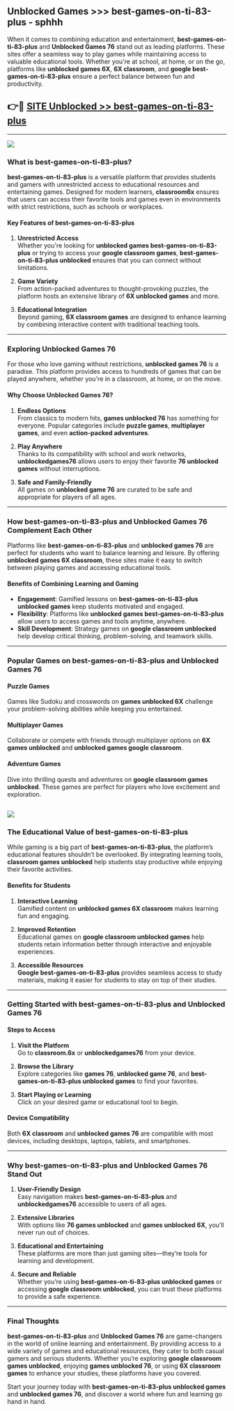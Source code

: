 ## Unblocked Games >>> best-games-on-ti-83-plus - sphhh 

When it comes to combining education and entertainment, **best-games-on-ti-83-plus** and **Unblocked Games 76** stand out as leading platforms. These sites offer a seamless way to play games while maintaining access to valuable educational tools. Whether you're at school, at home, or on the go, platforms like **unblocked games 6X**, **6X classroom**, and **google best-games-on-ti-83-plus** ensure a perfect balance between fun and productivity.
## 👉🔴 [SITE Unblocked >> best-games-on-ti-83-plus](http://premium.freeplayer.one?title=best-games-on-ti-83-plus&ref=22JU)
---
<a href="http://premium.freeplayer.one?title=best-games-on-ti-83-plus&ref=22JU/"><img src="https://github.com/user-attachments/assets/438f12ca-57a4-47a3-8ead-c64da593a1e5"/></a>
### What is best-games-on-ti-83-plus?  

**best-games-on-ti-83-plus** is a versatile platform that provides students and gamers with unrestricted access to educational resources and entertaining games. Designed for modern learners, **classroom6x** ensures that users can access their favorite tools and games even in environments with strict restrictions, such as schools or workplaces.  

#### Key Features of best-games-on-ti-83-plus  

1. **Unrestricted Access**  
   Whether you're looking for **unblocked games best-games-on-ti-83-plus** or trying to access your **google classroom games**, **best-games-on-ti-83-plus unblocked** ensures that you can connect without limitations.  

2. **Game Variety**  
   From action-packed adventures to thought-provoking puzzles, the platform hosts an extensive library of **6X unblocked games** and more.  

3. **Educational Integration**  
   Beyond gaming, **6X classroom games** are designed to enhance learning by combining interactive content with traditional teaching tools.  



---

### Exploring Unblocked Games 76  

For those who love gaming without restrictions, **unblocked games 76** is a paradise. This platform provides access to hundreds of games that can be played anywhere, whether you're in a classroom, at home, or on the move.  

#### Why Choose Unblocked Games 76?  

1. **Endless Options**  
   From classics to modern hits, **games unblocked 76** has something for everyone. Popular categories include **puzzle games**, **multiplayer games**, and even **action-packed adventures**.  

2. **Play Anywhere**  
   Thanks to its compatibility with school and work networks, **unblockedgames76** allows users to enjoy their favorite **76 unblocked games** without interruptions.  

3. **Safe and Family-Friendly**  
   All games on **unblocked game 76** are curated to be safe and appropriate for players of all ages.  

---

### How best-games-on-ti-83-plus and Unblocked Games 76 Complement Each Other  

Platforms like **best-games-on-ti-83-plus** and **unblocked games 76** are perfect for students who want to balance learning and leisure. By offering **unblocked games 6X classroom**, these sites make it easy to switch between playing games and accessing educational tools.  

#### Benefits of Combining Learning and Gaming  

- **Engagement**: Gamified lessons on **best-games-on-ti-83-plus unblocked games** keep students motivated and engaged.  
- **Flexibility**: Platforms like **unblocked games best-games-on-ti-83-plus** allow users to access games and tools anytime, anywhere.  
- **Skill Development**: Strategy games on **google classroom unblocked** help develop critical thinking, problem-solving, and teamwork skills.  

---

### Popular Games on best-games-on-ti-83-plus and Unblocked Games 76  

#### Puzzle Games  

Games like Sudoku and crosswords on **games unblocked 6X** challenge your problem-solving abilities while keeping you entertained.  

#### Multiplayer Games  

Collaborate or compete with friends through multiplayer options on **6X games unblocked** and **unblocked games google classroom**.  

#### Adventure Games  

Dive into thrilling quests and adventures on **google classroom games unblocked**. These games are perfect for players who love excitement and exploration.  

<a href="http://download.freeplayer.one?title=best-games-on-ti-83-plus&ref=23D/"><img src="https://github.com/user-attachments/assets/fe0c3e91-c8e1-489c-acf0-e2f614c12fb8"/></a>
---

### The Educational Value of best-games-on-ti-83-plus  

While gaming is a big part of **best-games-on-ti-83-plus**, the platform’s educational features shouldn’t be overlooked. By integrating learning tools, **classroom games unblocked** help students stay productive while enjoying their favorite activities.  

#### Benefits for Students  

1. **Interactive Learning**  
   Gamified content on **unblocked games 6X classroom** makes learning fun and engaging.  

2. **Improved Retention**  
   Educational games on **google classroom unblocked games** help students retain information better through interactive and enjoyable experiences.  

3. **Accessible Resources**  
   **Google best-games-on-ti-83-plus** provides seamless access to study materials, making it easier for students to stay on top of their studies.  

---

### Getting Started with best-games-on-ti-83-plus and Unblocked Games 76  

#### Steps to Access  

1. **Visit the Platform**  
   Go to **classroom.6x** or **unblockedgames76** from your device.  

2. **Browse the Library**  
   Explore categories like **games 76**, **unblocked game 76**, and **best-games-on-ti-83-plus unblocked games** to find your favorites.  

3. **Start Playing or Learning**  
   Click on your desired game or educational tool to begin.  

#### Device Compatibility  

Both **6X classroom** and **unblocked games 76** are compatible with most devices, including desktops, laptops, tablets, and smartphones.  

---

### Why best-games-on-ti-83-plus and Unblocked Games 76 Stand Out  

1. **User-Friendly Design**  
   Easy navigation makes **best-games-on-ti-83-plus** and **unblockedgames76** accessible to users of all ages.  

2. **Extensive Libraries**  
   With options like **76 games unblocked** and **games unblocked 6X**, you’ll never run out of choices.  

3. **Educational and Entertaining**  
   These platforms are more than just gaming sites—they’re tools for learning and development.  

4. **Secure and Reliable**  
   Whether you’re using **best-games-on-ti-83-plus unblocked games** or accessing **google classroom unblocked**, you can trust these platforms to provide a safe experience.  

---

### Final Thoughts  

**best-games-on-ti-83-plus** and **Unblocked Games 76** are game-changers in the world of online learning and entertainment. By providing access to a wide variety of games and educational resources, they cater to both casual gamers and serious students. Whether you’re exploring **google classroom games unblocked**, enjoying **games unblocked 76**, or using **6X classroom games** to enhance your studies, these platforms have you covered.  

Start your journey today with **best-games-on-ti-83-plus unblocked games** and **unblocked games 76**, and discover a world where fun and learning go hand in hand.  